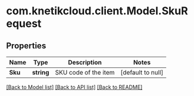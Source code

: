 # com.knetikcloud.client.Model.SkuRequest
## Properties

Name | Type | Description | Notes
------------ | ------------- | ------------- | -------------
**Sku** | **string** | SKU code of the item | [default to null]

[[Back to Model list]](../README.md#documentation-for-models) [[Back to API list]](../README.md#documentation-for-api-endpoints) [[Back to README]](../README.md)

